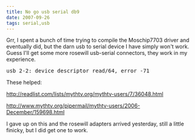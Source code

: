 ```yaml
---
title: No go usb serial db9 
date: 2007-09-26
tags: serial,usb
---
```

Grr, I spent a bunch of time trying to compile the Moschip7703 driver and eventually did, but the darn usb to serial device I have simply won't work. Guess I'll get some more rosewill usb-serial connectors, they work in my experience.

<pre>
usb 2-2: device descriptor read/64, error -71
</pre>

These helped:

http://readlist.com/lists/mythtv.org/mythtv-users/7/36048.html

http://www.mythtv.org/pipermail/mythtv-users/2006-December/159698.html

I gave up on this and the rosewill adapters arrived yesterday, still a little finicky, but I did get one to work.

